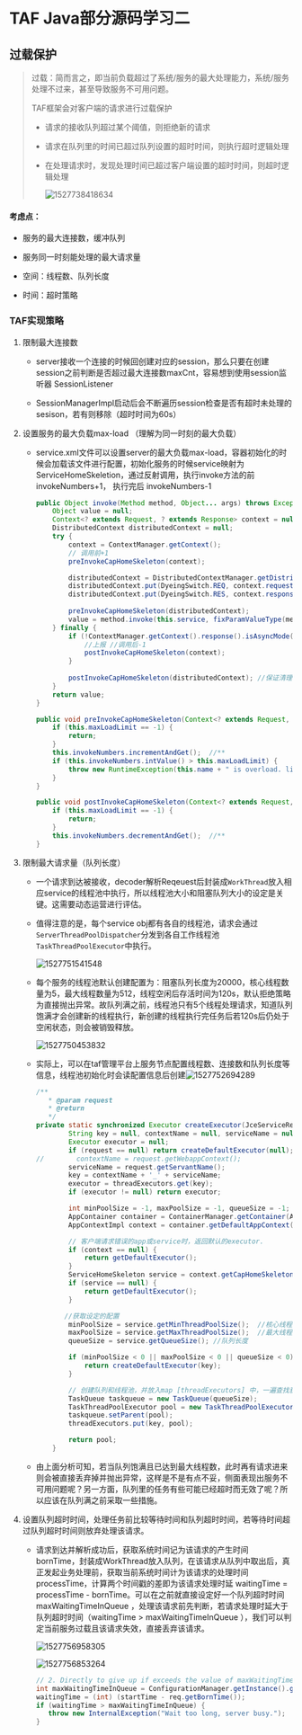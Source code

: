 # TAF Java部分源码学习二

## 过载保护

> 过载：简而言之，即当前负载超过了系统/服务的最大处理能力，系统/服务处理不过来，甚至导致服务不可用问题。
>
> TAF框架会对客户端的请求进行过载保护
>
> - 请求的接收队列超过某个阈值，则拒绝新的请求
>
> - 请求在队列里的时间已超过队列设置的超时时间，则执行超时逻辑处理
>
> - 在处理请求时，发现处理时间已超过客户端设置的超时时间，则超时逻辑处理
>
>   ![1527738418634](image/1527738418634.png)

#### 考虑点：

- 服务的最大连接数，缓冲队列
- 服务同一时刻能处理的最大请求量

- 空间：线程数、队列长度
- 时间：超时策略

### TAF实现策略

1. 限制最大连接数 

   - server接收一个连接的时候回创建对应的session，那么只要在创建session之前判断是否超过最大连接数maxCnt，容易想到使用session监听器 SessionListener

   - SessionManagerImpl启动后会不断遍历session检查是否有超时未处理的sesison，若有则移除（超时时间为60s）

2. 设置服务的最大负载max-load  （理解为同一时刻的最大负载）

   - service.xml文件可以设置server的最大负载max-load，容器初始化的时候会加载该文件进行配置，初始化服务的时候service映射为ServiceHomeSkeletion，通过反射调用，执行invoke方法的前invokeNumbers+1， 执行完后 invokeNumbers-1

     ```java
     public Object invoke(Method method, Object... args) throws Exception {
         Object value = null;
         Context<? extends Request, ? extends Response> context = null;
         DistributedContext distributedContext = null;
         try {
             context = ContextManager.getContext();
             // 调用前+1
             preInvokeCapHomeSkeleton(context);
     
             distributedContext = DistributedContextManager.getDistributedContext();
             distributedContext.put(DyeingSwitch.REQ, context.request());
             distributedContext.put(DyeingSwitch.RES, context.response());
             
             preInvokeCapHomeSkeleton(distributedContext);
             value = method.invoke(this.service, fixParamValueType(method, args));
         } finally {
             if (!ContextManager.getContext().response().isAsyncMode()) {
                 //上报 //调用后-1
                 postInvokeCapHomeSkeleton(context);
             }
            
             postInvokeCapHomeSkeleton(distributedContext); //保证清理
         }
         return value;
     }
     
     public void preInvokeCapHomeSkeleton(Context<? extends Request, ? extends Response> context) {
         if (this.maxLoadLimit == -1) {
             return;
         }
         this.invokeNumbers.incrementAndGet();  //**
         if (this.invokeNumbers.intValue() > this.maxLoadLimit) {
             throw new RuntimeException(this.name + " is overload. limit=" + this.maxLoadLimit);
         }
     }
     
     public void postInvokeCapHomeSkeleton(Context<? extends Request, ? extends Response> context) {
         if (this.maxLoadLimit == -1) {
             return;
         }
         this.invokeNumbers.decrementAndGet();  //**
     }
     ```

3. 限制最大请求量（队列长度）

   - 一个请求到达被接收，decoder解析Reqeuest后封装成`WorkThread`放入相应service的线程池中执行，所以线程池大小和阻塞队列大小的设定是关键。这需要动态运营进行评估。

   - 值得注意的是，每个service obj都有各自的线程池，请求会通过`ServerThreadPoolDispatcher`分发到各自工作线程池`TaskThreadPoolExecutor`中执行。 

     ![1527751541548](image/1527751541548.png)

   - 每个服务的线程池默认创建配置为：阻塞队列长度为20000，核心线程数量为5，最大线程数量为512，线程空闲后存活时间为120s，默认拒绝策略为直接抛出异常。故队列满之前，线程池只有5个线程处理请求，知道队列饱满才会创建新的线程执行，新创建的线程执行完任务后若120s后仍处于空闲状态，则会被销毁释放。

     ![1527750453832](image/1527750453832.png)

   - 实际上，可以在taf管理平台上服务节点配置线程数、连接数和队列长度等信息，线程池初始化时会读配置信息后创建![1527752694289](image/1527752694289.png)

     ```java
     /**
        * @param request
        * @return
        */
     private static synchronized Executor createExecutor(JceServiceRequest request) {
             String key = null, contextName = null, serviceName = null;
             Executor executor = null;
             if (request == null) return createDefaultExecutor(null);
     //        contextName = request.getWebappContext();
             serviceName = request.getServantName();
             key = contextName + '_' + serviceName;
             executor = threadExecutors.get(key);
             if (executor != null) return executor;
     
             int minPoolSize = -1, maxPoolSize = -1, queueSize = -1;
             AppContainer container = ContainerManager.getContainer(AppContainer.class);
             AppContextImpl context = container.getDefaultAppContext();
     
             // 客户端请求错误的app或service时，返回默认的executor.
             if (context == null) {
                 return getDefaultExecutor();
             }
             ServiceHomeSkeleton service = context.getCapHomeSkeleton(serviceName);
             if (service == null) {
                 return getDefaultExecutor();
             }
     
            //获取设定的配置
             minPoolSize = service.getMinThreadPoolSize();  //核心线程数
             maxPoolSize = service.getMaxThreadPoolSize();  //最大线程数
             queueSize = service.getQueueSize(); //队列长度
     
             if (minPoolSize < 0 || maxPoolSize < 0 || queueSize < 0) {
                 return createDefaultExecutor(key);
             }
     
             // 创建队列和线程池，并放入map [threadExecutors] 中，一遍查找获取
             TaskQueue taskqueue = new TaskQueue(queueSize);
             TaskThreadPoolExecutor pool = new TaskThreadPoolExecutor(minPoolSize, maxPoolSize, 120, TimeUnit.SECONDS, taskqueue, new TaskThreadFactory("taserverThreadPool-exec-" + contextName + '.' + serviceName + '-'));
             taskqueue.setParent(pool);
             threadExecutors.put(key, pool);
     
             return pool;
         }
     ```

   - 由上面分析可知，若当队列饱满且已达到最大线程数，此时再有请求进来则会被直接丢弃掉并抛出异常，这样是不是有点不妥，侧面表现出服务不可用问题呢？另一方面，队列里的任务有些可能已经超时而无效了呢？所以应该在队列满之前采取一些措施。

4. 设置队列超时时间，处理任务前比较等待时间和队列超时时间，若等待时间超过队列超时时间则放弃处理该请求。

   - 请求到达并解析成功后，获取系统时间记为该请求的产生时间 bornTime，封装成WorkThread放入队列，在该请求从队列中取出后，真正发起业务处理前，获取当前系统时间计为该请求的处理时间 processTime，计算两个时间戳的差即为该请求处理时延 waitingTime  = processTime - bornTime。可以在之前就直接设定好一个队列超时时间maxWaitingTimeInQueue ，处理该请求前先判断，若请求处理时延大于队列超时时间（waitingTime  > maxWaitingTimeInQueue ），我们可以判定当前服务过载且该请求失效，直接丢弃该请求。 

     ![1527756958305](image/1527756958305.png)

     ![1527756853264](image/1527756853264.png)

     ```java
     // 2. Directly to give up if exceeds the value of maxWaitingTimeInQueue
     int maxWaitingTimeInQueue = ConfigurationManager.getInstance().getserverConfig().getServantAdapterConfMap().get(request.getServantName()).getQueueTimeout();
     waitingTime = (int) (startTime - req.getBornTime());
     if (waitingTime > maxWaitingTimeInQueue) {
     	throw new InternalException("Wait too long, server busy.");
     }
     ```

   